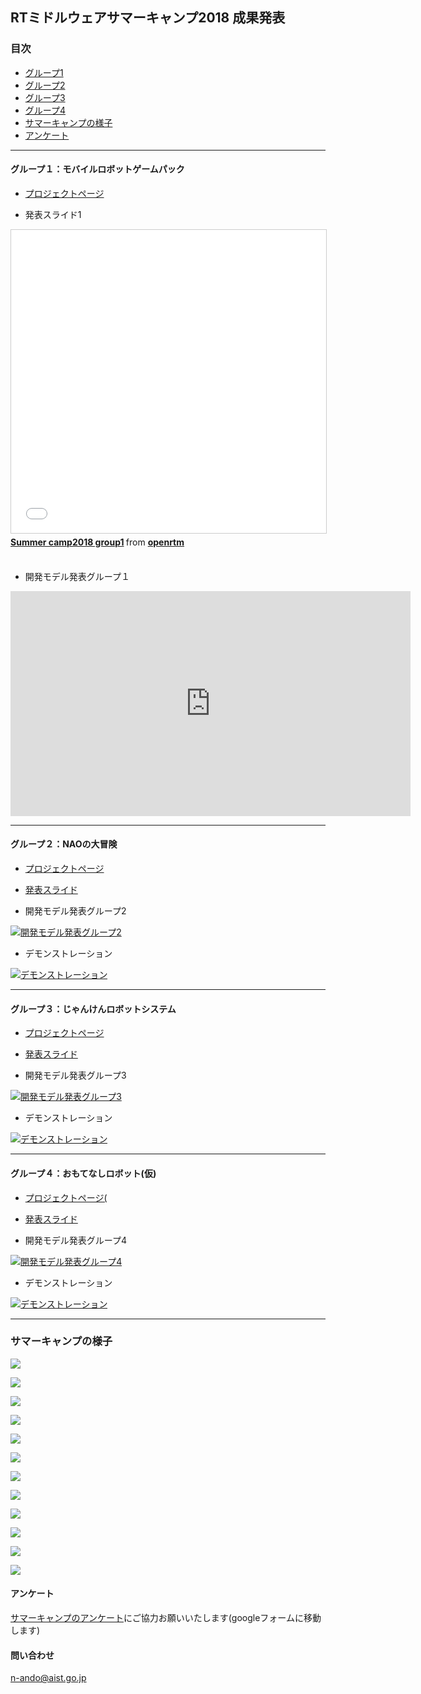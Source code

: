 <a name="summer_camp2018"></a>

## RTミドルウェアサマーキャンプ2018 成果発表

### 目次

- [グループ1](group01)
- [グループ2](group02)
- [グループ3](group03)
- [グループ4](group04)
- [サマーキャンプの様子](pictures)
- [アンケート](questions)

---

<!--
<iframe src="//www.slideshare.net/slideshow/embed_code/key/mATa1wXpFXbqHq" width="595" height="485" frameborder="0" marginwidth="0" marginheight="0" scrolling="no" style="border:1px solid #CCC; border-width:1px; margin-bottom:5px; max-width: 100%;" allowfullscreen> </iframe> <div style="margin-bottom:5px"> <strong> <a href="//www.slideshare.net/openrtm/sysml-108196432" title="RTミドルウェアサマーキャンプ2018「SysML実習」" target="_blank">RTミドルウェアサマーキャンプ2018「SysML実習」</a> </strong> from <strong><a href="https://www.slideshare.net/openrtm" target="_blank">openrtm</a></strong> </div>
-->

<a name="group01"></a>
#### グループ１：モバイルロボットゲームパック


- [プロジェクトページ](https://tmp.openrtm.org/openrtm/ja/project/SummerCamp2018_group1)

- 発表スライド1

<iframe src="//www.slideshare.net/slideshow/embed_code/key/5pjAinxHEmE892" width="595" height="485" frameborder="0" marginwidth="0" marginheight="0" scrolling="no" style="border:1px solid #CCC; border-width:1px; margin-bottom:5px; max-width: 100%;" allowfullscreen> </iframe> <div style="margin-bottom:5px"> <strong> <a href="//www.slideshare.net/openrtm/summer-camp2018-group1-108736729" title="Summer camp2018 group1" target="_blank">Summer camp2018 group1</a> </strong> from <strong><a href="https://www.slideshare.net/openrtm" target="_blank">openrtm</a></strong> </div>

<br/>

- 開発モデル発表グループ１

<iframe id="ytplayer" type="text/html" width="640" height="360"
  src="https://www.youtube.com/embed/Ir7IzYPpSz0"
  frameborder="0"/>
<br/>


- デモンストレーション

<iframe id="ytplayer" type="text/html" width="640" height="360"
  src="https://www.youtube.com/embed/FWxefLb69HU"
  frameborder="0"/>
 </iframe>
</div>
<br/>

<!--
[![デモンストレーション](http://img.youtube.com/vi/FWxefLb69HU/0.jpg)](http://www.youtube.com/watch?v=FWxefLb69HU)
-->

---

<a name="group02"></a>
#### グループ２：NAOの大冒険

- [プロジェクトページ](https://tmp.openrtm.org/openrtm/ja/project/SummerCamp2018_group2)

- [発表スライド](http://www.slideshare.net/108735739)

- 開発モデル発表グループ2

[![開発モデル発表グループ2](http://img.youtube.com/vi/bc2Fg0u0iQM/0.jpg)](http://www.youtube.com/watch?v=bc2Fg0u0iQM)

- デモンストレーション

[![デモンストレーション](http://img.youtube.com/vi/RtAw4KkpQPo/0.jpg)](http://www.youtube.com/watch?v=RtAw4KkpQPo)

---
<a name="group03"></a>
#### グループ３：じゃんけんロボットシステム

- [プロジェクトページ](https://tmp.openrtm.org/openrtm/ja/project/SummerCamp2018_group3)

- [発表スライド](http://www.slideshare.net/108736424)

- 開発モデル発表グループ3

[![開発モデル発表グループ3](http://img.youtube.com/vi/47vOBBoKiNA/0.jpg)](http://www.youtube.com/watch?v=47vOBBoKiNA)

- デモンストレーション

[![デモンストレーション](http://img.youtube.com/vi/B45teQvMjpY/0.jpg)](http://www.youtube.com/watch?v=B45teQvMjpY)

---
<a name="group04"></a>
#### グループ４：おもてなしロボット(仮)

- [プロジェクトページ(](https://tmp.openrtm.org/openrtm/ja/project/SummerCamp2018_group4)

- [発表スライド](http://www.slideshare.net/108736510)

- 開発モデル発表グループ4

[![開発モデル発表グループ4](http://img.youtube.com/vi/WQZwcAaY7Zs/0.jpg)](http://www.youtube.com/watch?v=WQZwcAaY7Zs)

- デモンストレーション

[![デモンストレーション](http://img.youtube.com/vi/yMCdjIn_QSc/0.jpg)](http://www.youtube.com/watch?v=yMCdjIn_QSc)

---
<a name="pictures"></a>
### サマーキャンプの様子

![](https://tmp.openrtm.org/openrtm/sites/default/files/6548/pic-00.jpg)

![](https://tmp.openrtm.org/openrtm/sites/default/files/6548/pic-01.jpg)

![](https://tmp.openrtm.org/openrtm/sites/default/files/6548/pic-02.jpg)

![](https://tmp.openrtm.org/openrtm/sites/default/files/6548/pic-03.jpg)

![](https://tmp.openrtm.org/openrtm/sites/default/files/6548/pic-04.jpg)

![](https://tmp.openrtm.org/openrtm/sites/default/files/6548/pic-05.jpg)

![](https://tmp.openrtm.org/openrtm/sites/default/files/6548/pic-05-01.jpg)

![](https://tmp.openrtm.org/openrtm/sites/default/files/6548/pic-06.jpg)

![](https://tmp.openrtm.org/openrtm/sites/default/files/6548/pic-06-01.jpg)

![](https://tmp.openrtm.org/openrtm/sites/default/files/6548/pic-07.jpg)

![](https://tmp.openrtm.org/openrtm/sites/default/files/6548/pic-08-01.jpg)

![](https://tmp.openrtm.org/openrtm/sites/default/files/6548/pic-09.jpg)

<a name="questions"></a>
#### アンケート

[サマーキャンプのアンケート](https://goo.gl/forms/j12HssiJ1mizVL7O2)にご協力お願いいたします(googleフォームに移動します)

<!--
#### 申し込み

以下のフォームからお申し込みください。

[申し込みフォーム](https://goo.gl/forms/R18wB3DuHHSJTiIj1)

-->

#### 問い合わせ

 n-ando@aist.go.jp
